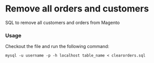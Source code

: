 # Remove all orders and customers

SQL to remove all customers and orders from Magento

### Usage

Checkout the file and run the following command:

`mysql -u username -p -h localhost table_name < clearorders.sql`
